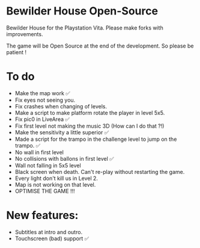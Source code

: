 # Bewilder House Open-Source
Bewilder House for the Playstation Vita.
Please make forks with improvements.

The game will be Open Source at the end of the development. So please be patient !

# To do
- Make the map work ✅
- Fix eyes not seeing you.
- Fix crashes when changing of levels.
- Make a script to make platform rotate the player in level 5x5.
- Fix pic0 in LiveArea ✅
- Fix first level not making the music 3D (How can I do that ?!)
- Make the sensitivity a little superior ✅
- Made a script for the trampo in the challenge level to jump on the trampo. ✅
- No wall in first level
- No collisions with ballons in first level ✅
- Wall not falling in 5x5 level
- Black screen when death. Can't re-play without restarting the game.
- Every light don't kill us in Level 2.
- Map is not working on that level.
- OPTIMISE THE GAME !!!

# New features:
- Subtitles at intro and outro.
- Touchscreen (bad) support ✅
